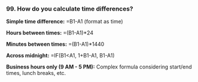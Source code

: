 ### 99. **How do you calculate time differences?**

**Simple time difference:**
=B1-A1 (format as time)

**Hours between times:**
=(B1-A1)*24

**Minutes between times:**
=(B1-A1)*1440

**Across midnight:**
=IF(B1<A1, 1+B1-A1, B1-A1)

**Business hours only (9 AM - 5 PM):**
Complex formula considering start/end times, lunch breaks, etc.
